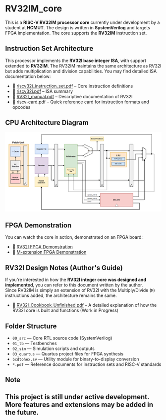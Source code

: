 # RV32IM_core

This is a **RISC-V RV32IM processor core** currently under development by a student at **HCMUT**. The design is written in **SystemVerilog** and targets FPGA implementation. The core supports the **RV32IM** instruction set.

## Instruction Set Architecture
This processor implements the **RV32I base integer ISA**, with support extended to **RV32IM**. The RV32IM maintains the same architecture as RV32I but adds multiplication and division capabilities. You may find detailed ISA documentation below:
- 📄 [riscv32i_instruction_set.pdf](./riscv32i_instruction_set.pdf) – Core instruction definitions
- 📄 [riscv32i.pdf](./riscv32i.pdf) – ISA summary
- 📄 [RV32I_manual.pdf](./RV32I_manual.pdf) – Descriptive documentation of RV32I
- 📄 [riscv-card.pdf](./riscv-card.pdf) – Quick reference card for instruction formats and opcodes


## CPU Architecture Diagram
![CPU Diagram](diagram.png)


## FPGA Demonstration
You can watch the core in action, demonstrated on an FPGA board:
- 🔗 [RV32I FPGA Demonstration](https://drive.google.com/drive/folders/13oYjmAOKQ4ntwubS50nfFlonobGrE5KT?usp=sharing)
- 🔗 [M-extension FPGA Demonstration](https://drive.google.com/drive/folders/1CxTewY_Il2OmaQB1IkkPA-PhEx3SH5Fj?usp=sharing)


## RV32I Design Notes (Author's Guide)
If you're interested in how the **RV32I integer core was designed and implemented**, you can refer to this document written by the author.  
Since RV32IM is simply an extension of RV32I with the Multiply/Divide (`M`) instructions added, the architecture remains the same.
- 📄 [RV32I_Cookbook_Unfinished.pdf](./RV32I_Cookbook_Unfinished.pdf) – A detailed explanation of how the RV32I core is built and functions (Work in Progress)


## Folder Structure
- `00_src` — Core RTL source code (SystemVerilog)
- `01_tb` — Testbenches
- `02_sim` — Simulation scripts and outputs
- `03_quartus` — Quartus project files for FPGA synthesis
- `bcdtohex.sv` — Utility module for binary-to-display conversion
- `*.pdf` — Reference documents for instruction sets and RISC-V standards

## Note
This project is still under active development. More features and extensions may be added in the future.
---

